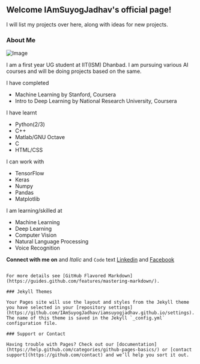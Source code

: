 ## Welcome IAmSuyogJadhav's official page!

I will list my projects over here, along with ideas for new projects.

### About Me

![Image](https://avatars1.githubusercontent.com/u/30121918?s=460&v=4)

I am a first year UG student at IIT(ISM) Dhanbad. I am pursuing various AI courses and will be doing projects based on the same.

I have completed
- Machine Learning by Stanford, Coursera
- Intro to Deep Learning by National Research University, Coursera

I have learnt
- Python(2/3)
- C++
- Matlab/GNU Octave
- C
- HTML/CSS

I can work with
- TensorFlow
- Keras
- Numpy
- Pandas
- Matplotlib

I am learning/skilled at
- Machine Learning
- Deep Learning
- Computer Vision
- Natural Language Processing
-  Voice Recognition



**Connect with me on** and _Italic_ and `Code` text
[Linkedin](https://www.linkedin.com/in/suyog-jadhav-43313041/) and [Facebook](https://www.facebook.com/suyog.jadhav3)
```

For more details see [GitHub Flavored Markdown](https://guides.github.com/features/mastering-markdown/).

### Jekyll Themes

Your Pages site will use the layout and styles from the Jekyll theme you have selected in your [repository settings](https://github.com/IAmSuyogJadhav/iamsuyogjadhav.github.io/settings). The name of this theme is saved in the Jekyll `_config.yml` configuration file.

### Support or Contact

Having trouble with Pages? Check out our [documentation](https://help.github.com/categories/github-pages-basics/) or [contact support](https://github.com/contact) and we’ll help you sort it out.

